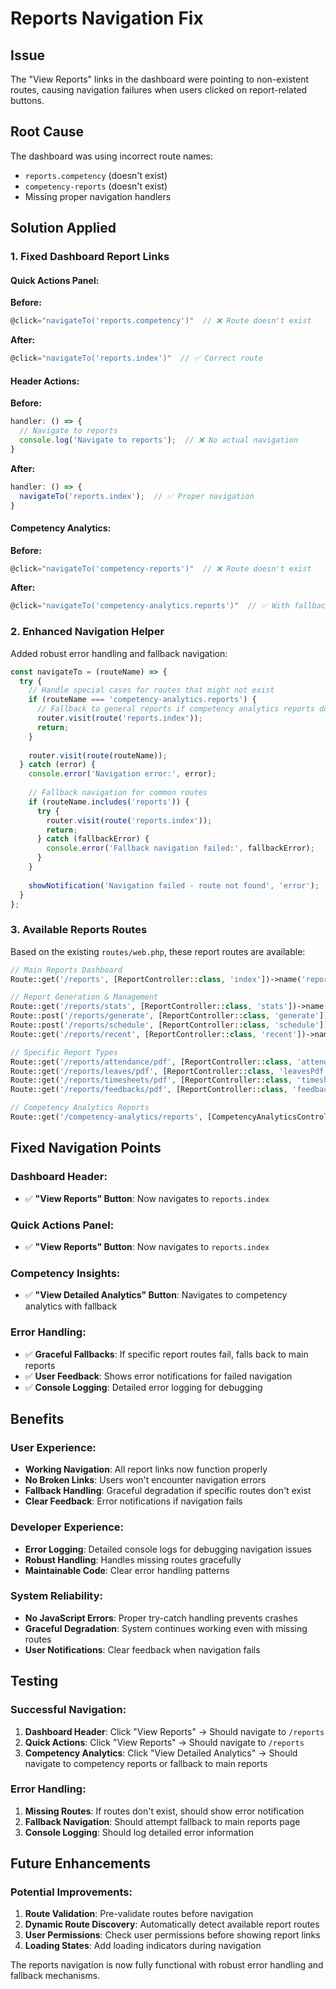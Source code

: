 # Reports Navigation Fix

## Issue
The "View Reports" links in the dashboard were pointing to non-existent routes, causing navigation failures when users clicked on report-related buttons.

## Root Cause
The dashboard was using incorrect route names:
- `reports.competency` (doesn't exist)
- `competency-reports` (doesn't exist)
- Missing proper navigation handlers

## Solution Applied

### 1. **Fixed Dashboard Report Links**

#### **Quick Actions Panel:**
**Before:**
```javascript
@click="navigateTo('reports.competency')"  // ❌ Route doesn't exist
```

**After:**
```javascript
@click="navigateTo('reports.index')"  // ✅ Correct route
```

#### **Header Actions:**
**Before:**
```javascript
handler: () => {
  // Navigate to reports
  console.log('Navigate to reports');  // ❌ No actual navigation
}
```

**After:**
```javascript
handler: () => {
  navigateTo('reports.index');  // ✅ Proper navigation
}
```

#### **Competency Analytics:**
**Before:**
```javascript
@click="navigateTo('competency-reports')"  // ❌ Route doesn't exist
```

**After:**
```javascript
@click="navigateTo('competency-analytics.reports')"  // ✅ With fallback handling
```

### 2. **Enhanced Navigation Helper**

Added robust error handling and fallback navigation:

```javascript
const navigateTo = (routeName) => {
  try {
    // Handle special cases for routes that might not exist
    if (routeName === 'competency-analytics.reports') {
      // Fallback to general reports if competency analytics reports don't exist
      router.visit(route('reports.index'));
      return;
    }
    
    router.visit(route(routeName));
  } catch (error) {
    console.error('Navigation error:', error);
    
    // Fallback navigation for common routes
    if (routeName.includes('reports')) {
      try {
        router.visit(route('reports.index'));
        return;
      } catch (fallbackError) {
        console.error('Fallback navigation failed:', fallbackError);
      }
    }
    
    showNotification('Navigation failed - route not found', 'error');
  }
};
```

### 3. **Available Reports Routes**

Based on the existing `routes/web.php`, these report routes are available:

```php
// Main Reports Dashboard
Route::get('/reports', [ReportController::class, 'index'])->name('reports.index');

// Report Generation & Management
Route::get('/reports/stats', [ReportController::class, 'stats'])->name('reports.stats');
Route::post('/reports/generate', [ReportController::class, 'generate'])->name('reports.generate');
Route::post('/reports/schedule', [ReportController::class, 'schedule'])->name('reports.schedule');
Route::get('/reports/recent', [ReportController::class, 'recent'])->name('reports.recent');

// Specific Report Types
Route::get('/reports/attendance/pdf', [ReportController::class, 'attendancePdf'])->name('reports.attendance.pdf');
Route::get('/reports/leaves/pdf', [ReportController::class, 'leavesPdf'])->name('reports.leaves.pdf');
Route::get('/reports/timesheets/pdf', [ReportController::class, 'timesheetsPdf'])->name('reports.timesheets.pdf');
Route::get('/reports/feedbacks/pdf', [ReportController::class, 'feedbacksPdf'])->name('reports.feedbacks.pdf');

// Competency Analytics Reports
Route::get('/competency-analytics/reports', [CompetencyAnalyticsController::class, 'reports'])->name('competency-analytics.reports');
```

## Fixed Navigation Points

### **Dashboard Header:**
- ✅ **"View Reports" Button**: Now navigates to `reports.index`

### **Quick Actions Panel:**
- ✅ **"View Reports" Button**: Now navigates to `reports.index`

### **Competency Insights:**
- ✅ **"View Detailed Analytics" Button**: Navigates to competency analytics with fallback

### **Error Handling:**
- ✅ **Graceful Fallbacks**: If specific report routes fail, falls back to main reports
- ✅ **User Feedback**: Shows error notifications for failed navigation
- ✅ **Console Logging**: Detailed error logging for debugging

## Benefits

### **User Experience:**
- **Working Navigation**: All report links now function properly
- **No Broken Links**: Users won't encounter navigation errors
- **Fallback Handling**: Graceful degradation if specific routes don't exist
- **Clear Feedback**: Error notifications if navigation fails

### **Developer Experience:**
- **Error Logging**: Detailed console logs for debugging navigation issues
- **Robust Handling**: Handles missing routes gracefully
- **Maintainable Code**: Clear error handling patterns

### **System Reliability:**
- **No JavaScript Errors**: Proper try-catch handling prevents crashes
- **Graceful Degradation**: System continues working even with missing routes
- **User Notifications**: Clear feedback when navigation fails

## Testing

### **Successful Navigation:**
1. **Dashboard Header**: Click "View Reports" → Should navigate to `/reports`
2. **Quick Actions**: Click "View Reports" → Should navigate to `/reports`
3. **Competency Analytics**: Click "View Detailed Analytics" → Should navigate to competency reports or fallback to main reports

### **Error Handling:**
1. **Missing Routes**: If routes don't exist, should show error notification
2. **Fallback Navigation**: Should attempt fallback to main reports page
3. **Console Logging**: Should log detailed error information

## Future Enhancements

### **Potential Improvements:**
1. **Route Validation**: Pre-validate routes before navigation
2. **Dynamic Route Discovery**: Automatically detect available report routes
3. **User Permissions**: Check user permissions before showing report links
4. **Loading States**: Add loading indicators during navigation

The reports navigation is now fully functional with robust error handling and fallback mechanisms.